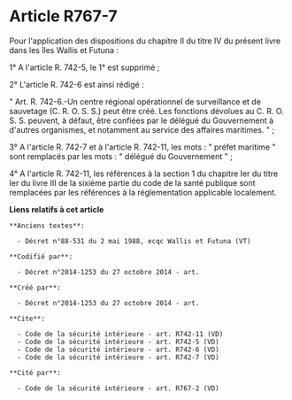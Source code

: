# Article R767-7

Pour l'application des dispositions du chapitre II du titre IV du présent livre dans les îles Wallis et Futuna : 

1° A l'article R. 742-5, le 1° est supprimé ; 

2° L'article R. 742-6 est ainsi rédigé : 

" Art. R. 742-6.-Un centre régional opérationnel de surveillance et de sauvetage (C. R. O. S. S.) peut être créé. Les
fonctions dévolues au C. R. O. S. S. peuvent, à défaut, être confiées par le délégué du Gouvernement à d'autres organismes,
et notamment au service des affaires maritimes. " ; 

3° A l'article R. 742-7 et à l'article R. 742-11, les mots : " préfet maritime " sont remplacés par les mots : " délégué du
Gouvernement " ; 

4° A l'article R. 742-11, les références à la section 1 du chapitre Ier du titre Ier du livre III de la sixième partie du
code de la santé publique sont remplacées par les références à la réglementation applicable localement.

**Liens relatifs à cet article**

	**Anciens textes**:

	  - Décret n°88-531 du 2 mai 1988, ecqc Wallis et Futuna (VT)

	**Codifié par**:

	  - Décret n°2014-1253 du 27 octobre 2014 - art.

	**Créé par**:

	  - Décret n°2014-1253 du 27 octobre 2014 - art.

	**Cite**:

	  - Code de la sécurité intérieure - art. R742-11 (VD)
	  - Code de la sécurité intérieure - art. R742-5 (VD)
	  - Code de la sécurité intérieure - art. R742-6 (VD)
	  - Code de la sécurité intérieure - art. R742-7 (VD)

	**Cité par**:

	  - Code de la sécurité intérieure - art. R767-2 (VD)
